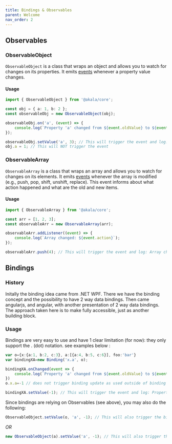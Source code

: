 ```yaml
---
title: Bindings & Observables
parent: Welcome
nav_order: 2
---
```


## Observables

### ObservableObject

`ObservableObject` is a class that wraps an object and allows you to watch for changes on its properties. It emits [events](events) whenever a property value changes.

#### Usage

```ts
import { ObservableObject } from '@akala/core';

const obj = { a: 1, b: 2 };
const observableObj = new ObservableObject(obj);

observableObj.on('a', (event) => {
    console.log(`Property 'a' changed from ${event.oldValue} to ${event.value}`);
});

observableObj.setValue('a', 3); // This will trigger the event and log: Property 'a' changed from 1 to 3
obj.a = 1; // This will NOT trigger the event
```

### ObservableArray

`ObservableArray` is a class that wraps an array and allows you to watch for changes on its elements. It emits [events](events) whenever the array is modified (e.g., push, pop, shift, unshift, replace). This event informs about what action happened and what are the old and new items.

#### Usage

```ts
import { ObservableArray } from '@akala/core';

const arr = [1, 2, 3];
const observableArr = new ObservableArray(arr);

observableArr.addListener((event) => {
    console.log(`Array changed: ${event.action}`);
});

observableArr.push(4); // This will trigger the event and log: Array changed: push
```

## Bindings

### History

Initally the binding idea came from .NET WPF. There we have the binding concept and the possibility to have 2 way data bindings. Then came angularjs, and angular, with another presentation of 2 way data bindings. The approach taken here is to make fully accessible, just as another building block.

### Usage

Bindings are very easy to use and have 1 clear limitation (for now): they only support the . (dot) notation.
see examples below :

```ts
var o={x:{a:1, b:2, c:3}, a:[{a:4, b:5, c:6}], foo:'bar'}
var bindingXA=new Binding('x.a', o);

bindingXA.onChanged(event => {
    console.log(`Property 'a' changed from ${event.oldValue} to ${event.value}`);
})
o.x.a=-1 // does not trigger binding update as used outside of binding "context"

bindingXA.setValue(-1); // This will trigger the event and log: Property 'a' changed from 1 to -1
```

Since bindings are relying on Observables (see above), you may also do the following:

```ts
ObservableObject.setValue(o, 'a', -1); // This will also trigger the binding changed event
```

*OR*

```ts
new ObservableObject(a).setValue('a', -1); // This will also trigger the binding changed event
```
